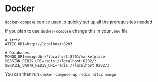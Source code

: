 # Docker

`docker-compose` can be used to quickly set up all the prerequisites needed.

If you plan to use `docker-compose` change this in your `.env` file 

```
# Attic
ATTIC_URI=http://localhost:8203

# Databases 
MONGO_URI=mongodb://localhost:8201/marketplace
SESSION_REDIS_URI=redis://localhost:8202/2
SERVICE_OAUTH_REDIS_URI=redis://localhost:8202/3
```

You can then run `docker-compose up redis attic mongo`
